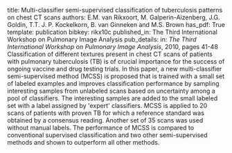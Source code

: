 title: Multi-classifier semi-supervised classification of tuberculosis patterns on chest CT scans
authors: E.M. van Rikxoort, M. Galperin-Aizenberg, J.G. Goldin, T.T. J. P. Kockelkorn, B. van Ginneken and M.S. Brown
has_pdf: True
template: publication
bibkey: rikx10c
published_in: The Third International Workshop on Pulmonary Image Analysis
pub_details: in: <i>The Third International Workshop on Pulmonary Image Analysis</i>, 2010, pages 41-48
Classification of different textures present in chest CT scans of patients with pulmonary tuberculosis (TB) is of crucial importance for the success of ongoing vaccine and drug testing trials. In this paper, a new multi-classifier semi-supervised method (MCSS) is proposed that is trained with a small set of labeled examples and improves classification performance by sampling interesting samples from unlabeled scans based on uncertainty among a pool of classifiers. The interesting samples are added to the small labeled set with a label assigned by 'expert' classifiers. MCSS is applied to 20 scans of patients with proven TB for which a reference standard was obtained by a consensus reading. Another set of 35 scans was used without manual labels. The performance of MCSS is compared to conventional supervised classification and two other semi-supervised methods and shown to outperform all other methods.

